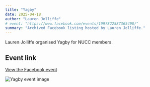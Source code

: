 ```yaml
---
title: "Yagby"
date: 2025-04-18
author: "Lauren Jolliffe"
# event: "https://www.facebook.com/events/1997822587365498/"
summary: "Archived Facebook listing hosted by Lauren Jolliffe."
---
```

Lauren Jolliffe organised Yagby for NUCC members.

## Event link

[View the Facebook event](https://www.facebook.com/events/1997822587365498/)

![Yagby event image](/trip/event-images/20250418_yagby.jpg)
